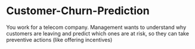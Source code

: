 # Customer-Churn-Prediction
You work for a telecom company. Management wants to understand why customers are leaving and predict which ones are at risk, so they can take preventive actions (like offering incentives)
